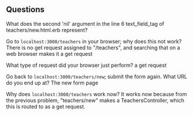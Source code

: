 ## Questions

What does the second 'nil' argument in the line 6 text_field_tag of teachers/new.html.erb represent?


Go to `localhost:3000/teachers` in your browser; why does this not work?
There is no get request assigned to "/teachers", and searching that on a web browser makes it a get request

What type of request did your browser just perform?
a get request

Go back to `localhost:3000/teachers/new`; submit the form again. What URL do you end up at?
The new form page

Why does `localhost:3000/teachers` work now?
It works now because from the previous problem, "teachers/new" makes a TeachersController, which this is routed to as a get request.

